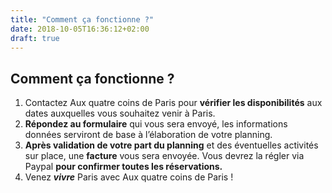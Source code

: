 ```yaml
---
title: "Comment ça fonctionne ?"
date: 2018-10-05T16:36:12+02:00
draft: true
---
```


## Comment ça fonctionne ?

1. Contactez Aux quatre coins de Paris pour **vérifier les disponibilités** aux dates auxquelles vous souhaitez venir à Paris.
2. **Répondez au formulaire** qui vous sera envoyé, les informations données serviront de base à l’élaboration de votre planning.
3. **Après validation de votre part du planning** et des éventuelles activités sur place, une **facture** vous sera envoyée. Vous devrez la régler via Paypal **pour confirmer toutes les réservations.**
4. Venez ***vivre*** Paris avec Aux quatre coins de Paris !
